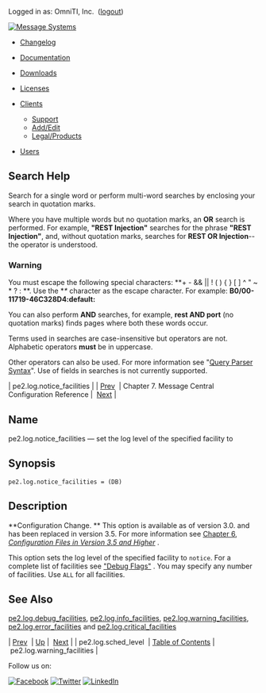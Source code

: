 Logged in as: OmniTI, Inc.  ([logout](https://support.messagesystems.com/logout.php))

[![Message Systems](https://support.messagesystems.com/images/ms-white205.png)](https://support.messagesystems.com/start.php) 

*   [Changelog](https://support.messagesystems.com/start.php?show=changelog)
*   [Documentation](https://support.messagesystems.com/docs/)
*   [Downloads](https://support.messagesystems.com/start.php)

*   [Licenses](https://support.messagesystems.com/license_summary.php)
*   <a href="">Clients</a>
    *   [Support](https://support.messagesystems.com/cs.php)
    *   [Add/Edit](https://support.messagesystems.com/edit_client.php)
    *   [Legal/Products](https://support.messagesystems.com/edit_products.php)
*   [Users](https://support.messagesystems.com/edit_customer.php)

## Search Help

Search for a single word or perform multi-word searches by enclosing your search in quotation marks.

Where you have multiple words but no quotation marks, an **OR** search is performed. For example, **"REST Injection"** searches for the phrase **"REST Injection"**, and, without quotation marks, searches for **REST OR Injection**--the operator is understood.

### Warning

You must escape the following special characters: **+ - && || ! ( ) { } [ ] ^ " ~ * ? : \**. Use the **\** character as the escape character. For example: **B0/00-11719-46C328D4\:default\:**

You can also perform **AND** searches, for example, **rest AND port** (no quotation marks) finds pages where both these words occur.

Terms used in searches are case-insensitive but operators are not. Alphabetic operators **must** be in uppercase.

Other operators can also be used. For more information see "[Query Parser Syntax](https://lucene.apache.org/core/old_versioned_docs/versions/3_0_0/queryparsersyntax.html)". Use of fields in searches is not currently supported.

| pe2.log.notice_facilities |
| [Prev](conf.mc.log.sched_level.php)  | Chapter 7. Message Central Configuration Reference |  [Next](conf.pe2.log.warning_facilities.php) |

<a name="conf.pe2.log.notice_facilities"></a>
## Name

pe2.log.notice_facilities — set the log level of the specified facility to

## Synopsis

`pe2.log.notice_facilities = (DB)`

<a name="idp1855040"></a>
## Description

**Configuration Change. ** This option is available as of version 3.0\. and has been replaced in version 3.5\. For more information see [Chapter 6, *Configuration Files in Version 3.5 and Higher*](mc.conf.3.5.php "Chapter 6. Configuration Files in Version 3.5 and Higher") .

This option sets the log level of the specified facility to `notice`. For a complete list of facilities see ["Debug Flags"](https://support.messagesystems.com/docs/web-ref/conf.ref.debug_flags.php) . You may specify any number of facilities. Use `ALL` for all facilities.

<a name="idp1860976"></a>
## See Also

[pe2.log.debug_facilities](conf.pe2.log.debug_facilities.php "pe2.log.debug_facilities"), [pe2.log.info_facilities](conf.pe2.log.info_facilities.php "pe2.log.info_facilities"), [pe2.log.warning_facilities](conf.pe2.log.warning_facilities.php "pe2.log.warning_facilities"), [pe2.log.error_facilities](conf.pe2.log.error_facilities.php "pe2.log.error_facilities") and [pe2.log.critical_facilities](conf.pe2.log.critical_facilities.php "pe2.log.critical_facilities")

| [Prev](conf.mc.log.sched_level.php)  | [Up](mc.conf.php) |  [Next](conf.pe2.log.warning_facilities.php) |
| pe2.log.sched_level  | [Table of Contents](index.php) |  pe2.log.warning_facilities |

Follow us on:

[![Facebook](https://support.messagesystems.com/images/icon-facebook.png)](http://www.facebook.com/messagesystems) [![Twitter](https://support.messagesystems.com/images/icon-twitter.png)](http://twitter.com/#!/MessageSystems) [![LinkedIn](https://support.messagesystems.com/images/icon-linkedin.png)](http://www.linkedin.com/company/message-systems)